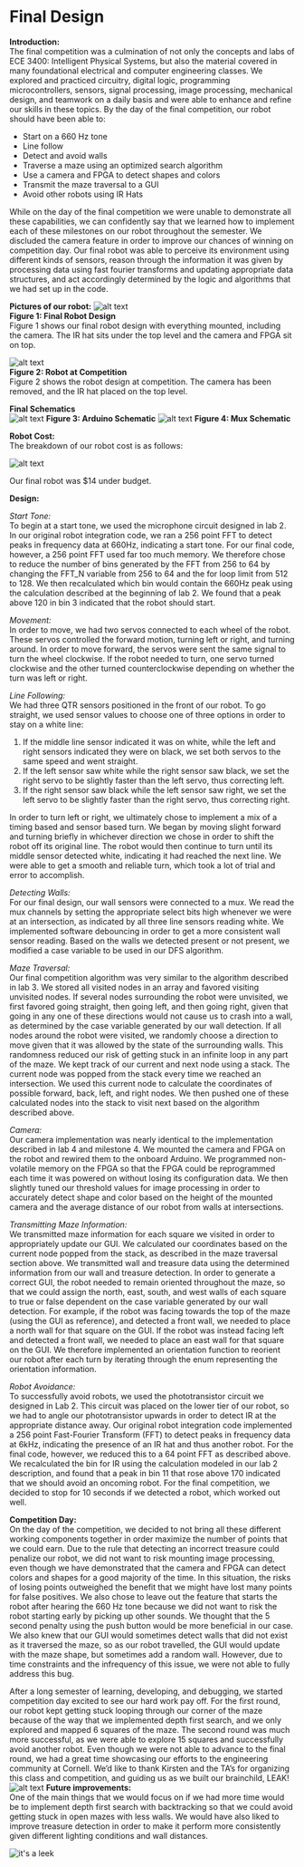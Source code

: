 # Final Design

**Introduction:**  
The final competition was a culmination of not only the concepts and labs of ECE 3400: Intelligent Physical Systems, but also the material covered in many foundational electrical and computer engineering classes. We explored and practiced circuitry, digital logic, programming microcontrollers, sensors, signal processing, image processing, mechanical design, and teamwork on a daily basis and were able to enhance and refine our skills in these topics. By the day of the final competition, our robot should have been able to:  
* Start on a 660 Hz tone
* Line follow
* Detect and avoid walls
* Traverse a maze using an optimized search algorithm
* Use a camera and FPGA to detect shapes and colors
* Transmit the maze traversal to a GUI
* Avoid other robots using IR Hats
  
While on the day of the final competition we were unable to demonstrate all these capabilities, we can confidently say that we learned how to implement each of these milestones on our robot throughout the semester. We discluded the camera feature in order to improve our chances of winning on competition day. Our final robot was able to perceive its environment using different kinds of sensors, reason through the information it was given by processing data using fast fourier transforms and updating appropriate data structures, and act accordingly determined by the logic and algorithms that we had set up in the code. 
  
**Pictures of our robot:**
![alt text](/assets/finaldesign/final_robot.png)  
**Figure 1: Final Robot Design**  
Figure 1 shows our final robot design with everything mounted, including the camera. The IR hat sits under the top level and the camera and FPGA sit on top.  

![alt text](/assets/finaldesign/robot_at_comp.png)    
**Figure 2: Robot at Competition**  
Figure 2 shows the robot design at competition. The camera has been removed, and the IR hat placed on the top level.  

**Final Schematics**   
![alt text](/assets/finaldesign/arduino.png)
**Figure 3: Arduino Schematic**
![alt text](/assets/finaldesign/mux.png)
**Figure 4: Mux Schematic**   

**Robot Cost:**  
The breakdown of our robot cost is as follows:  

![alt text](/assets/finaldesign/cost.png)  

Our final robot was $14 under budget.  

**Design:**

*Start Tone:*  
To begin at a start tone, we used the microphone circuit designed in lab 2. In our original robot integration code, we ran a 256 point FFT to detect peaks in frequency data at 660Hz, indicating a start tone. For our final code, however, a 256 point FFT used far too much memory. We therefore chose to reduce the number of bins generated by the FFT from 256 to 64 by changing the FFT_N variable from 256 to 64 and the for loop limit from 512 to 128. We then recalculated which bin would contain the 660Hz peak using the calculation described at the beginning of lab 2. We found that a peak above 120 in bin 3 indicated that the robot should start.

*Movement:*   
In order to move, we had two servos connected to each wheel of the robot. These servos controlled the forward motion, turning left or right, and turning around. In order to move forward, the servos were sent the same signal to turn the wheel clockwise. If the robot needed to turn, one servo turned clockwise and the other turned counterclockwise depending on whether the turn was left or right.   

*Line Following:*  
We had three QTR sensors positioned in the front of our robot. To go straight, we used sensor values to choose one of three options in order to stay on a white line:  
1. If the middle line sensor indicated it was on white, while the left and right sensors indicated they were on black, we set both servos to the same speed and went straight.
2. If the left sensor saw white while the right sensor saw black, we set the right servo to be slightly faster than the left servo, thus correcting left. 
3. If the right sensor saw black while the left sensor saw right, we set the left servo to be slightly faster than the right servo, thus correcting right.  

In order to turn left or right, we ultimately chose to implement a mix of a timing based and sensor based turn. We began by moving slight forward and turning briefly in whichever direction we chose in order to shift the robot off its original line. The robot would then continue to turn until its middle sensor detected white, indicating it had reached the next line. We were able to get a smooth and reliable turn, which took a lot of trial and error to accomplish.  

*Detecting Walls:*  
For our final design, our wall sensors were connected to a mux. We read the mux channels by setting the appropriate select bits high whenever we were at an intersection, as indicated by all three line sensors reading white. We implemented software debouncing in order to get a more consistent wall sensor reading. Based on the walls we detected present or not present, we modified a case variable to be used in our DFS algorithm.  

*Maze Traversal:*  
Our final competition algorithm was very similar to the algorithm described in lab 3. We stored all visited nodes in an array and favored visiting unvisited nodes. If several nodes surrounding the robot were unvisited, we first favored going straight, then going left, and then going right, given that going in any one of these directions would not cause us to crash into a wall, as determined by the case variable generated by our wall detection. If all nodes around the robot were visited, we randomly choose a direction to move given that it was allowed by the state of the surrounding walls. This randomness reduced our risk of getting stuck in an infinite loop in any part of the maze. 
We kept track of our current and next node using a stack. The current node was popped from the stack every time we reached an intersection. We used this current node to calculate the coordinates of possible forward, back, left, and right nodes. We then pushed one of these calculated nodes into the stack to visit next based on the algorithm described above.  

*Camera:*  
Our camera implementation was nearly identical to the implementation described in lab 4 and milestone 4. We mounted the camera and FPGA on the robot and rewired them to the onboard Arduino. We programmed non-volatile memory on the FPGA so that the FPGA could be reprogrammed each time it was powered on without losing its configuration data. We then slightly tuned our threshold values for image processing in order to accurately detect shape and color based on the height of the mounted camera and the average distance of our robot from walls at intersections.  

*Transmitting Maze Information:*  
We transmitted maze information for each square we visited in order to appropriately update our GUI. We calculated our coordinates based on the current node popped from the stack, as described in the maze traversal section above. We transmitted wall and treasure data using the determined information from our wall and treasure detection. 
In order to generate a correct GUI, the robot needed to remain oriented throughout the maze, so that we could assign the north, east, south, and west walls of each square to true or false dependent on the case variable generated by our wall detection. For example, if the robot was facing towards the top of the maze (using the GUI as reference), and detected a front wall, we needed to place a north wall for that square on the GUI. If the robot was instead facing left and detected a front wall, we needed to place an east wall for that square on the GUI. We therefore implemented an orientation function to reorient our robot after each turn by iterating through the enum representing the orientation information.    

*Robot Avoidance:*  
To successfully avoid robots, we used the phototransistor circuit we designed in Lab 2. This circuit was placed on the lower tier of our robot, so we had to angle our phototransistor upwards in order to detect IR at the appropriate distance away. Our original robot integration code implemented a 256 point Fast-Fourier Transform (FFT) to detect peaks in frequency data at 6kHz, indicating the presence of an IR hat and thus another robot. For the final code, however, we reduced this to a 64 point FFT as described above. We recalculated the bin for IR using the calculation modeled in our lab 2 description, and found that a peak in bin 11 that rose above 170 indicated that we should avoid an oncoming robot. For the final competition, we decided to stop for 10 seconds if we detected a robot, which worked out well.  

**Competition Day:**  
On the day of the competition, we decided to not bring all these different working components together in order maximize the number of points that we could earn. Due to the rule that detecting an incorrect treasure could penalize our robot, we did not want to risk mounting image processing, even though we have demonstrated that the camera and FPGA can detect colors and shapes for a good majority of the time. In this situation, the risks of losing points outweighed the benefit that we might have lost many points for false positives. We also chose to leave out the feature that starts the robot after hearing the 660 Hz tone because we did not want to risk the robot starting early by picking up other sounds. We thought that the 5 second penalty using the push button would be more beneficial in our case. We also knew that our GUI would sometimes detect walls that did not exist as it traversed the maze, so as our robot travelled, the GUI would update with the maze shape, but sometimes add a random wall. However, due to time constraints and the infrequency of this issue, we were not able to fully address this bug.  

After a long semester of learning, developing, and debugging, we started competition day excited to see our hard work pay off. For the first round, our robot kept getting stuck looping through our corner of the maze because of the way that we implemented depth first search, and we only explored and mapped 6 squares of the maze. The second round was much more successful, as we were able to explore 15 squares and successfully avoid another robot. Even though we were not able to advance to the final round, we had a great time showcasing our efforts to the engineering community at Cornell. We’d like to thank Kirsten and the TA’s for organizing this class and competition, and guiding us as we built our brainchild, LEAK! 
![alt text](/leak_team_photo.jpg) 
**Future improvements:**  
One of the main things that we would focus on if we had more time would be to implement depth first search with backtracking so that we could avoid getting stuck in open mazes with less walls. We would have also liked to improve treasure detection in order to make it perform more consistently given different lighting conditions and wall distances.  

![it's a leek](/assets/resizeLeek2.png)
